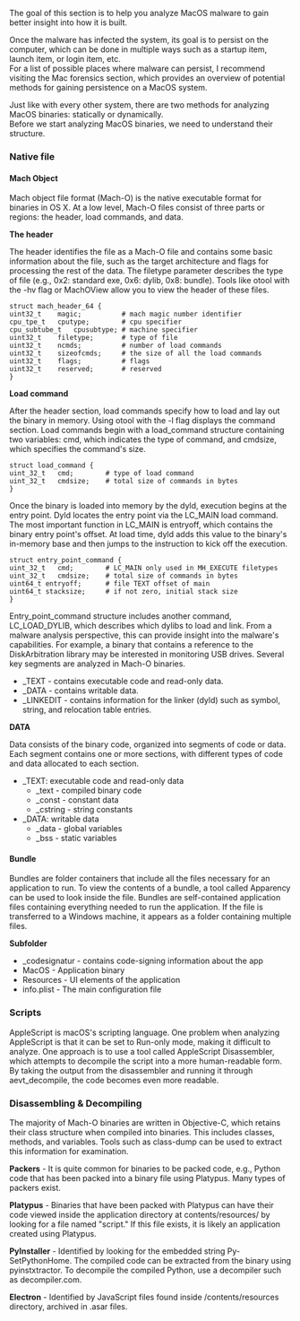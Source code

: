 The goal of this section is to help you analyze MacOS malware to gain better insight into how it is built.

Once the malware has infected the system, its goal is to persist on the computer, which can be done in multiple ways such as a startup item, launch item, or login item, etc.\
For a list of possible places where malware can persist, I recommend visiting the Mac forensics section, which provides an overview of potential methods for gaining persistence on a MacOS system.

Just like with every other system, there are two methods for analyzing MacOS binaries: statically or dynamically.\
Before we start analyzing MacOS binaries, we need to understand their structure.

### Native file

#### Mach Object

Mach object file format (Mach-O) is the native executable format for binaries in OS X. At a low level, Mach-O files consist of three parts or regions: the header, load commands, and data.

**The header**

The header identifies the file as a Mach-O file and contains some basic information about the file, such as the target architecture and flags for processing the rest of the data. The filetype parameter describes the type of file (e.g., 0x2: standard exe, 0x6: dylib, 0x8: bundle). Tools like otool with the -hv flag or MachOView allow you to view the header of these files.

```
struct mach_header_64 {
uint32_t    magic;          # mach magic number identifier
cpu_tpe_t   cputype;        # cpu specifier
cpu_subtube_t   cpusubtype; # machine specifier
uint32_t    filetype;       # type of file
uint32_t    ncmds;          # number of load commands
uint32_t    sizeofcmds;     # the size of all the load commands
uint32_t    flags;          # flags
uint32_t    reserved;       # reserved
}
```

**Load command**

After the header section, load commands specify how to load and lay out the binary in memory. Using otool with the -l flag displays the command section. Load commands begin with a load_command structure containing two variables: cmd, which indicates the type of command, and cmdsize, which specifies the command's size.

```
struct load_command {
uint_32_t   cmd;        # type of load command
uint_32_t   cmdsize;    # total size of commands in bytes
}
```

Once the binary is loaded into memory by the dyld, execution begins at the entry point. Dyld locates the entry point via the LC_MAIN load command. The most important function in LC_MAIN is entryoff, which contains the binary entry point's offset. At load time, dyld adds this value to the binary's in-memory base and then jumps to the instruction to kick off the execution.

```
struct entry_point_command {
uint_32_t   cmd;        # LC_MAIN only used in MH_EXECUTE filetypes
uint_32_t   cmdsize;    # total size of commands in bytes
uint64_t entryoff;      # file TEXT offset of main
uint64_t stacksize;     # if not zero, initial stack size
}
```

Entry_point_command structure includes another command, LC_LOAD_DYLIB, which describes which dylibs to load and link. From a malware analysis perspective, this can provide insight into the malware's capabilities. For example, a binary that contains a reference to the DiskArbitration library may be interested in monitoring USB drives. Several key segments are analyzed in Mach-O binaries.

* _TEXT - contains executable code and read-only data.
* _DATA - contains writable data.
* _LINKEDIT - contains information for the linker (dyld) such as symbol, string, and relocation table entries.

**DATA**

Data consists of the binary code, organized into segments of code or data. Each segment contains one or more sections, with different types of code and data allocated to each section.

* _TEXT: executable code and read-only data
  * _text - compiled binary code
  * _const - constant data
  * _cstring - string constants
* _DATA: writable data
  * _data - global variables
  * _bss - static variables

#### Bundle

Bundles are folder containers that include all the files necessary for an application to run. To view the contents of a bundle, a tool called Apparency can be used to look inside the file. Bundles are self-contained application files containing everything needed to run the application. If the file is transferred to a Windows machine, it appears as a folder containing multiple files.

**Subfolder**

* _codesignatur - contains code-signing information about the app
* MacOS - Application binary
* Resources - UI elements of the application
* info.plist - The main configuration file

### Scripts

AppleScript is macOS's scripting language. One problem when analyzing AppleScript is that it can be set to Run-only mode, making it difficult to analyze. One approach is to use a tool called AppleScript Disassembler, which attempts to decompile the script into a more human-readable form. By taking the output from the disassembler and running it through aevt_decompile, the code becomes even more readable.

### Disassembling & Decompiling

The majority of Mach-O binaries are written in Objective-C, which retains their class structure when compiled into binaries. This includes classes, methods, and variables. Tools such as class-dump can be used to extract this information for examination.

**Packers** - It is quite common for binaries to be packed code, e.g., Python code that has been packed into a binary file using Platypus. Many types of packers exist.

**Platypus** - Binaries that have been packed with Platypus can have their code viewed inside the application directory at contents/resources/ by looking for a file named "script." If this file exists, it is likely an application created using Platypus.

**PyInstaller** - Identified by looking for the embedded string Py-SetPythonHome. The compiled code can be extracted from the binary using pyinstxtractor. To decompile the compiled Python, use a decompiler such as decompiler.com.

**Electron** - Identified by JavaScript files found inside /contents/resources directory, archived in .asar files.